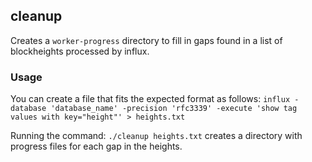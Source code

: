 ## cleanup
Creates a `worker-progress` directory to fill in gaps found in a list of blockheights processed by influx.

### Usage
  You can create a file that fits the expected format as follows:
 `influx -database 'database_name' -precision 'rfc3339' -execute 'show tag values with key="height"' > heights.txt`
 
 Running the command: `./cleanup heights.txt` creates a directory with progress files for each gap in the heights.
